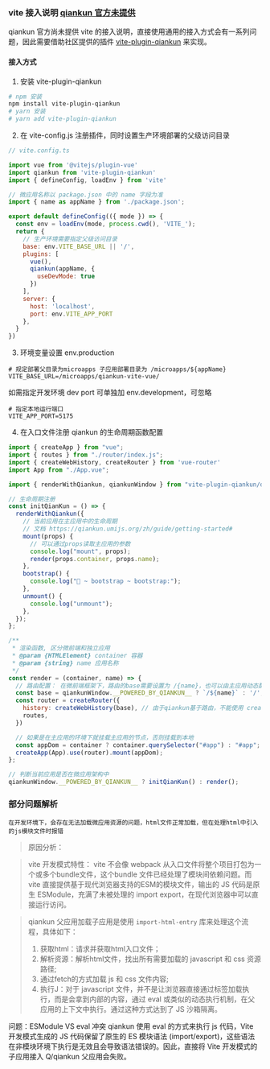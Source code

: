 ### vite 接入说明 [qiankun 官方未提供](https://qiankun.umijs.org/zh/guide)
qiankun 官方尚未提供 vite 的接入说明，直接使用通用的接入方式会有一系列问题，因此需要借助社区提供的插件 [vite-plugin-qiankun](https://github.com/tengmaoqing/vite-plugin-qiankun) 来实现。

#### 接入方式
1. 安装 vite-plugin-qiankun
```bash
# npm 安装
npm install vite-plugin-qiankun 
# yarn 安装
# yarn add vite-plugin-qiankun 
```
2. 在 vite-config.js 注册插件，同时设置生产环境部署的父级访问目录
```javascript
// vite.config.ts

import vue from '@vitejs/plugin-vue'
import qiankun from 'vite-plugin-qiankun'
import { defineConfig, loadEnv } from 'vite'

// 微应用名称以 package.json 中的 name 字段为准
import { name as appName } from './package.json';

export default defineConfig(({ mode }) => {
  const env = loadEnv(mode, process.cwd(), 'VITE_');
  return {
    // 生产环境需要指定父级访问目录
    base: env.VITE_BASE_URL || '/',
    plugins: [
      vue(),
      qiankun(appName, {
        useDevMode: true
      })
    ],
    server: {
      host: 'localhost',
      port: env.VITE_APP_PORT
    },
  }
})

```

3. 环境变量设置 env.production
```
# 规定部署父目录为microapps 子应用部署目录为 /microapps/${appName} 
VITE_BASE_URL=/microapps/qiankun-vite-vue/
```
如需指定开发环境 dev port 可单独加 env.development，可忽略
```
# 指定本地运行端口
VITE_APP_PORT=5175
```

4. 在入口文件注册 qiankun 的生命周期函数配置
```javascript
import { createApp } from "vue";
import { routes } from "./router/index.js";
import { createWebHistory, createRouter } from 'vue-router'
import App from "./App.vue";

import { renderWithQiankun, qiankunWindow } from "vite-plugin-qiankun/dist/helper";

// 生命周期注册
const initQianKun = () => {
  renderWithQiankun({
    // 当前应用在主应用中的生命周期
    // 文档 https://qiankun.umijs.org/zh/guide/getting-started#
    mount(props) {
      // 可以通过props读取主应用的参数
      console.log("mount", props);
      render(props.container, props.name);
    },
    bootstrap() {
      console.log("🚀 ~ bootstrap ~ bootstrap:");
    },
    unmount() {
      console.log("unmount");
    },
  });
};

/**
 * 渲染函数, 区分微前端和独立应用
 * @param {HTMLElement} container 容器
 * @param {string} name 应用名称
 */
const render = (container, name) => {
  // 路由配置： 在微前端框架下，路由的base需要设置为 /{name}，也可以由主应用动态配置，目前按照该规则静态配置
  const base = qiankunWindow.__POWERED_BY_QIANKUN__ ? `/${name}` : '/';
  const router = createRouter({
    history: createWebHistory(base), // 由于qiankun基于路由，不能使用 createMemoryHistory();
    routes,
  })

  // 如果是在主应用的环境下就挂载主应用的节点，否则挂载到本地
  const appDom = container ? container.querySelector("#app") : "#app";
  createApp(App).use(router).mount(appDom);
};

// 判断当前应用是否在微应用架构中
qiankunWindow.__POWERED_BY_QIANKUN__ ? initQianKun() : render();

```

### 部分问题解析

 `在开发环境下，会存在无法加载微应用资源的问题，html文件正常加载，但在处理html中引入的js模块文件时报错`

> 原因分析：

>vite 开发模式特性：
vite 不会像 webpack 从入口文件将整个项目打包为一个或多个bundle文件，这个bundle 文件已经处理了模块间依赖问题。而 vite 直接提供基于现代浏览器支持的ESM的模块文件，输出的 JS 代码是原生 ESModule，充满了未被处理的 import export，在现代浏览器中可以直接运行访问。

> qiankun 父应用加载子应用是使用 `import-html-entry` 库来处理这个流程，具体如下：
>1. 获取html：请求并获取html入口文件；
>2. 解析资源：解析html文件，找出所有需要加载的 javascript 和 css 资源路径;
>3. 通过fetch的方式加载 js 和 css 文件内容;
>4. 执行J：对于 javascript 文件，并不是让浏览器直接通过标签加载执行，而是会拿到内部的内容，通过 eval 或类似的动态执行机制，在父应用的上下文中执行。通过这种方式达到了 JS 沙箱隔离。

问题：ESModule VS eval 冲突
qiankun 使用 eval 的方式来执行 js 代码，Vite 开发模式生成的 JS 代码保留了原生的 ES 模块语法 (import/export)，这些语法在非模块环境下执行是无效且会导致语法错误的。因此，直接将 Vite 开发模式的子应用接入 Q/qiankun 父应用会失败。

